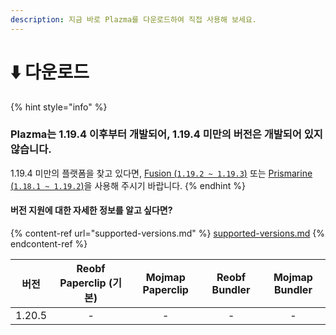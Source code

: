 ```yaml
---
description: 지금 바로 Plazma를 다운로드하여 직접 사용해 보세요.
---
```


# ⬇️ 다운로드

{% hint style="info" %}
### Plazma는 1.19.4 이후부터 개발되어, 1.19.4 미만의 버전은 개발되어 있지 않습니다.

1.19.4 미만의 플랫폼을 찾고 있다면, [Fusion (`1.19.2 ~ 1.19.3`)](https://github.com/RuinedTechnologyUnify/Fusion) 또는 [Prismarine (`1.18.1 ~ 1.19.2`)](https://github.com/PrismarineTeam/Prismarine)을 사용해 주시기 바랍니다.
{% endhint %}

#### 버전 지원에 대한 자세한 정보를 알고 싶다면?

{% content-ref url="supported-versions.md" %}
[supported-versions.md](supported-versions.md)
{% endcontent-ref %}

| 버전 | **Reobf Paperclip (기본)** | Mojmap Paperclip | Reobf Bundler | Mojmap Bundler |
| :--: |         :---:             |      :---:       |     :---:     |      :---:     |
| 1.20.5 | - | - | - | - |
